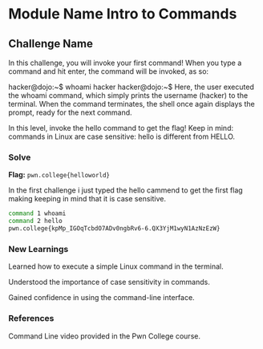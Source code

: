 # Module Name Intro to Commands

## Challenge Name
In this challenge, you will invoke your first command! When you type a command and hit enter, the command will be invoked, as so:

hacker@dojo:~$ whoami
hacker
hacker@dojo:~$
Here, the user executed the whoami command, which simply prints the username (hacker) to the terminal. When the command terminates, the shell once again displays the prompt, ready for the next command.

In this level, invoke the hello command to get the flag! Keep in mind: commands in Linux are case sensitive: hello is different from HELLO.

### Solve
**Flag:** `pwn.college{helloworld}`

In the first challenge i just typed the hello cammend to get the first flag making keeping in mind that it is case sensitive.

```bash
command 1 whoami
command 2 hello
pwn.college{kpMp_IGOqTcbdO7ADv0ngbRv6-6.QX3YjM1wyN1AzNzEzW}
```

### New Learnings
Learned how to execute a simple Linux command in the terminal.

Understood the importance of case sensitivity in commands.

Gained confidence in using the command-line interface.
### References 
Command Line video provided in the Pwn College course.